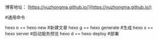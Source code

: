 博客地址： [https://yuzhongma.github.io/](https://yuzhongma.github.io/)


#通用命令

hexo n == hexo new #新建文章
hexo g == hexo generate #生成
hexo s == hexo server #启动服务预览
hexo d == hexo deploy #部署